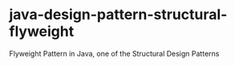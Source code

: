 # java-design-pattern-structural-flyweight
Flyweight Pattern in Java, one of the Structural Design Patterns
